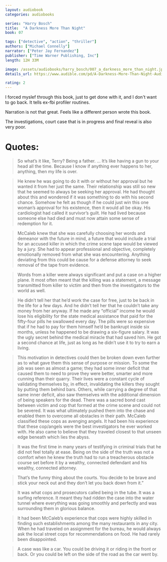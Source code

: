 ```yaml
---
layout: audiobook
categories: audiobooks

series: "Harry Bosch"
title:  "A Darkness More Than Night"
book: 07

tags: ["detective", "action", "thriller"]
authors: ["Michael Connelly"]
narrator: ["Peter Jay Fernandez"]
publisher: ["Time Warner Publishing, Inc"]
length: 12H 33M

image: /assets/audiobooks/harry_bosch/007_a_darkness_more_than_night.jpg
details_url: https://www.audible.com/pd/A-Darkness-More-Than-Night-Audiobook/B00SXE0A00

rating: 2
---
```


I forced myslef through this book, just to get done with it, and I don't want to go back. 
It tells ex-fbi profiler routines. 

Narration is not that great. Feels like a different person wrote this book.

The investigations, court case that is in progress and final reveal is also very poor.

# Quotes: 

> So what’s it like, Terry? Being a father. ... It’s like having a gun to your head all the time. Because I know if anything ever happens to her, anything, then my life is over.

> He knew he was going to do it with or without her approval but he wanted it from her just the same. Their relationship was still so new that he seemed to always be seeking her approval. He had thought about this and wondered if it was something to do with his second chance. Somehow he felt as though if he could just win this one woman’s approval for his existence, then it would all be okay. His cardiologist had called it survivor’s guilt. He had lived because someone else had died and must now attain some sense of redemption for it.

> McCaleb knew that she was carefully choosing her words and demeanor with the future in mind, a future that would include a trial for an accused killer in which the crime scene tape would be viewed by a jury. She had to appear professional and objective, completely emotionally removed from what she was encountering. Anything deviating from this could be cause for a defense attorney to seek removal of the tape from evidence.

> Words from a killer were always significant and put a case on a higher plane. It most often meant that the killing was a statement, a message transmitted from killer to victim and then from the investigators to the world as well.

> He didn’t tell her that he’d work the case for free, just to be back in the life for a few days. And he didn’t tell her that he couldn’t take any money from her anyway. If he made any “official” income he would lose his eligibility for the state medical assistance that paid for the fifty-four pills he swallowed every day. The pills were so expensive that if he had to pay for them himself he’d be bankrupt inside six months, unless he happened to be drawing a six-figure salary. It was the ugly secret behind the medical miracle that had saved him. He got a second chance at life, just as long as he didn’t use it to try to earn a living.

> This motivation in detectives could then be broken down even further as to what gave them this sense of purpose or mission. To some the job was seen as almost a game; they had some inner deficit that caused them to need to prove they were better, smarter and more cunning than their quarry. Their lives were a constant cycle of validating themselves by, in effect, invalidating the killers they sought by putting them behind bars. Others, while carrying a degree of that same inner deficit, also saw themselves with the additional dimension of being speakers for the dead. There was a sacred bond cast between victim and cop that formed at the crime scene and could not be severed. It was what ultimately pushed them into the chase and enabled them to overcome all obstacles in their path. McCaleb classified these cops as avenging angels. It had been his experience that these cop/angels were the best investigators he ever worked with. He also came to believe that they traveled closest to that unseen edge beneath which lies the abyss.

> It was the first time in many years of testifying in criminal trials that he did not feel totally at ease. Being on the side of the truth was not a comfort when he knew the truth had to run a treacherous obstacle course set before it by a wealthy, connected defendant and his wealthy, connected attorney.

> That’s the funny thing about the courts. You decide to be brave and stick your neck out and they don’t let you back down from it.”

> It was what cops and prosecutors called being in the tube. It was a surfing reference. It meant they had ridden the case into the water tunnel where everything was going smoothly and perfectly and was surrounding them in glorious balance.

> It had been McCaleb’s experience that cops were highly skilled in finding such establishments among the many restaurants in any city. When he had traveled on assignment for the bureau, he would always ask the local street cops for recommendations on food. He had rarely been disappointed.

> A case was like a car. You could be driving it or riding in the front or back. Or you could be left on the side of the road as the car went by.